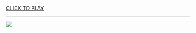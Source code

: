 
<a href="https://premium76.site?title=squid_game_online_unblocked&ref=13M">CLICK TO PLAY</a></h3>
<hr>

<a href="https://premium76.site?title=squid_game_online_unblocked&ref=13M"><img src="https://clearcache.store/games.png"></a>


